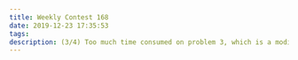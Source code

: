 ```yaml
---
title: Weekly Contest 168
date: 2019-12-23 17:35:53
tags:
description: (3/4) Too much time consumed on problem 3, which is a modified version of siding window. The description of the fourth problem is confusing.
---
```

